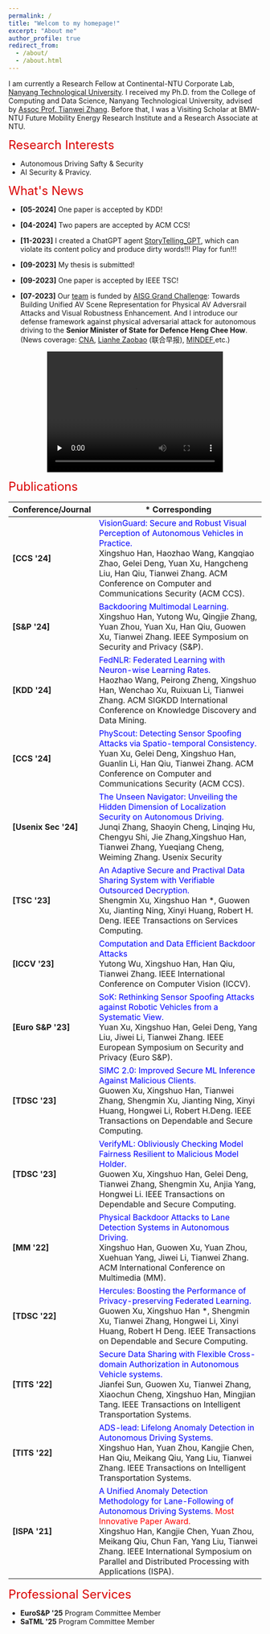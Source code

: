 ```yaml
---
permalink: /
title: "Welcom to my homepage!"
excerpt: "About me"
author_profile: true
redirect_from: 
  - /about/
  - /about.html
---
```


I am currently a Research Fellow at Continental-NTU Corporate Lab, [Nanyang Technological University](https://www.ntu.edu.sg/). I received my Ph.D. from the College of Computing and Data Science, Nanyang Technological University, advised by [Assoc Prof. Tianwei Zhang](https://personal.ntu.edu.sg/tianwei.zhang/). Before that, I was a Visiting Scholar at BMW-NTU Future Mobility Energy Research Institute and a Research Associate at NTU. 

<font color=dark size=5> Research Interests </font>
+ Autonomous Driving Safty & Security
+ AI Security & Pravicy. 

<font color=dark size=5> What's News </font>
+ **[05-2024]** One paper is accepted by KDD!
  
+ **[04-2024]** Two papers are accepted by ACM CCS!
  
+ **[11-2023]** I created a ChatGPT agent [StoryTelling_GPT](https://chat.openai.com/g/g-bD75xf6dQ-storytelling-gpt), which can violate its content policy and produce dirty words!!! Play for fun!!!

+ **[09-2023]** My thesis is submitted! 
  
+ **[09-2023]** One paper is accepted by IEEE TSC!
  
+ **[07-2023]** Our [team](https://personal.ntu.edu.sg/tianwei.zhang/research.html) is funded by [AISG Grand Challenge](https://aisingapore.org/technology/grand-challenges/): Towards Building Unified AV Scene Representation for Physical AV Adversrail Attacks and Visual Robustness Enhancement. And I introduce our defense framework against physical adversarial attack for autonomous driving to the **Senior Minister of State for Defence Heng Chee How**. (News coverage: [CNA](https://www.youtube.com/watch?v=6zbpUcAeF8Y&t=16s), [Lianhe Zaobao](https://www.zaobao.com.sg/realtime/singapore/story20230726-1417558) (联合早报), [MINDEF](https://www.mindef.gov.sg/web/portal/mindef/news-and-events/latest-releases/article-detail/2023/July/26jul23_speech),etc.) 

<div align="center">
    <video id="video" width="350" height="240" autoplay="autoplay" loop="loop" controls="" preload="none" poster="">
        <source src="../images/AISG.mp4" type="video/mp4">
    </video>
</div>

  
<font color=dark size=5> Publications </font>

<!-- 
<style>
    th, td {
        border: none;
    }
</style> -->

|Conference/Journal|* Corresponding|
|----|----|
|**[CCS '24]** |<font color='blue'>  VisionGuard: Secure and Robust Visual Perception of Autonomous Vehicles in Practice. </font>  <br>Xingshuo Han, Haozhao Wang, Kangqiao Zhao, Gelei Deng, Yuan Xu, Hangcheng Liu, Han Qiu, Tianwei Zhang. ACM Conference on Computer and Communications Security (ACM CCS).|
|**[S&P '24]** |<font color='blue'> Backdooring Multimodal Learning.</font>  <br>Xingshuo Han, Yutong Wu, Qingjie Zhang, Yuan Zhou, Yuan Xu, Han Qiu, Guowen Xu, Tianwei Zhang. IEEE Symposium on Security and Privacy (S&P).|
|**[KDD '24]** | <font color='blue'>FedNLR: Federated Learning with Neuron-wise Learning Rates. </font> <br>  Haozhao Wang, Peirong Zheng, Xingshuo Han, Wenchao Xu, Ruixuan Li, Tianwei Zhang. ACM SIGKDD International Conference on Knowledge Discovery and Data Mining.|
|**[CCS '24]** |<font color='blue'>  PhyScout: Detecting Sensor Spoofing Attacks via Spatio-temporal Consistency. </font>  <br> Yuan Xu, Gelei Deng, Xingshuo Han, Guanlin Li, Han Qiu, Tianwei Zhang. ACM Conference on Computer and Communications Security (ACM CCS).|
|**[Usenix Sec '24]** |<font color='blue'> The Unseen Navigator: Unveiling the Hidden Dimension of Localization Security on Autonomous Driving. </font>  <br> Junqi Zhang, Shaoyin Cheng, Linqing Hu,  Chengyu Shi, Jie Zhang,Xingshuo Han, Tianwei Zhang, Yueqiang Cheng, Weiming Zhang. Usenix Security|
|**[TSC '23]** | <font color='blue'> An Adaptive Secure and Practival Data Sharing System with Verifiable Outsourced Decryption. </font> <br> Shengmin Xu, Xingshuo Han *, Guowen Xu, Jianting Ning, Xinyi Huang, Robert H. Deng. IEEE Transactions on Services Computing.|
|**[ICCV '23]** | <font color='blue'>Computation and Data Efficient Backdoor Attacks  </font> <br>  Yutong Wu,  Xingshuo Han, Han Qiu, Tianwei Zhang. IEEE International Conference on Computer Vision (ICCV).|
|**[Euro S&P '23]**|  <font color='blue'>SoK: Rethinking Sensor Spoofing Attacks against Robotic Vehicles from a Systematic View. </font> <br> Yuan Xu, Xingshuo Han, Gelei Deng, Yang Liu, Jiwei Li, Tianwei Zhang. IEEE European Symposium on Security and Privacy (Euro S&P).|
|**[TDSC '23]** | <font color='blue'>SIMC 2.0: Improved Secure ML Inference Against Malicious Clients. </font> <br> Guowen Xu,  Xingshuo Han, Tianwei Zhang, Shengmin Xu, Jianting Ning, Xinyi Huang, Hongwei Li, Robert H.Deng. IEEE Transactions on Dependable and Secure Computing.|
|**[TDSC '23]** |<font color='blue'>VerifyML: Obliviously Checking Model Fairness Resilient to Malicious Model Holder. </font> <br>Guowen Xu,  Xingshuo Han, Gelei Deng, Tianwei Zhang, Shengmin Xu, Anjia Yang, Hongwei Li. IEEE Transactions on Dependable and Secure Computing. |
|**[MM '22]** | <font color='blue'>Physical Backdoor Attacks to Lane Detection Systems in Autonomous Driving. </font> <br> Xingshuo Han, Guowen Xu, Yuan Zhou, Xuehuan Yang, Jiwei Li, Tianwei Zhang.  ACM International Conference on Multimedia (MM).|
|**[TDSC '22]** | <font color='blue'>Hercules: Boosting the Performance of Privacy-preserving Federated Learning. </font> <br>  Guowen Xu, Xingshuo Han *, Shengmin Xu, Tianwei Zhang, Hongwei Li, Xinyi Huang, Robert H Deng. IEEE Transactions on Dependable and Secure Computing.|
|**[TITS '22]**|<font color='blue'> Secure Data Sharing with Flexible Cross-domain Authorization in Autonomous Vehicle systems. </font> <br> Jianfei Sun, Guowen Xu, Tianwei Zhang, Xiaochun Cheng, Xingshuo Han, Mingjian Tang. IEEE Transactions on Intelligent Transportation Systems.|
|**[TITS '22]** | <font color='blue'>ADS-lead: Lifelong Anomaly Detection in Autonomous Driving Systems. </font> <br> Xingshuo Han, Yuan Zhou, Kangjie Chen, Han Qiu, Meikang Qiu, Yang Liu, Tianwei Zhang. IEEE Transactions on Intelligent Transportation Systems.|
|**[ISPA '21]** | <font color='blue'>A Unified Anomaly Detection Methodology for Lane-Following of Autonomous Driving Systems.<font color='red'> Most Innovative Paper Award. </font> </font> <br> Xingshuo Han, Kangjie Chen, Yuan Zhou, Meikang Qiu, Chun Fan,  Yang Liu,  Tianwei Zhang.  IEEE International Symposium on Parallel and Distributed Processing with Applications (ISPA).|

<font color=dark size=5> Professional Services</font>
+ **EuroS&P '25** Program Committee Member
+ **SaTML '25** Program Committee Member 
